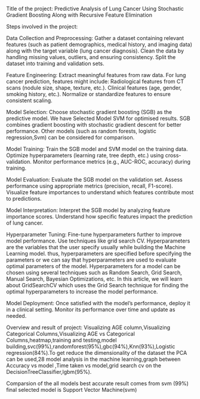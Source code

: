 Title of the project: Predictive Analysis of Lung Cancer Using Stochastic Gradient Boosting Along with Recursive Feature Elimination

Steps involved in the project:

Data Collection and Preprocessing: Gather a dataset containing relevant features (such as patient demographics, medical history, and imaging data) along with the target variable (lung cancer diagnosis). Clean the data by handling missing values, outliers, and ensuring consistency. Split the dataset into training and validation sets.

Feature Engineering: Extract meaningful features from raw data. For lung cancer prediction, features might include: Radiological features from CT scans (nodule size, shape, texture, etc.). Clinical features (age, gender, smoking history, etc.). Normalize or standardize features to ensure consistent scaling.

Model Selection: Choose stochastic gradient boosting (SGB) as the predictive model. We have Selected Model SVM for optimised results. SGB combines gradient boosting with stochastic gradient descent for better performance. Other models (such as random forests, logistic regression,Svm) can be considered for comparison.

Model Training: Train the SGB model and SVM model on the training data. Optimize hyperparameters (learning rate, tree depth, etc.) using cross-validation. Monitor performance metrics (e.g., AUC-ROC, accuracy) during training.

Model Evaluation: Evaluate the SGB model on the validation set. Assess performance using appropriate metrics (precision, recall, F1-score). Visualize feature importances to understand which features contribute most to predictions.

Model Interpretation: Interpret the SGB model by analyzing feature importance scores. Understand how specific features impact the prediction of lung cancer.

Hyperparameter Tuning: Fine-tune hyperparameters further to improve model performance. Use techniques like grid search CV. Hyperparameters are the variables that the user specify usually while building the Machine Learning model. thus, hyperparameters are specified before specifying the parameters or we can say that hyperparameters are used to evaluate optimal parameters of the model. Hyperparameters for a model can be chosen using several techniques such as Random Search, Grid Search, Manual Search, Bayesian Optimizations, etc. In this article, we will learn about GridSearchCV which uses the Grid Search technique for finding the optimal hyperparameters to increase the model performance.

Model Deployment: Once satisfied with the model’s performance, deploy it in a clinical setting. Monitor its performance over time and update as needed.

Overview and result of project: Visualizing AGE column,Visualizing Categorical Columns,Visualizing AGE vs Categorical Columns,heatmap,training and testing,model building,svc(99%),randomforest(95%),gbc(94%),Knn(93%),Logistic regression(84%).To get reduce the dimensionality of the dataset the PCA can be used,28 model analysis in the machine learning,graph between Accuracy vs model ,Time taken vs model,grid search cv on the DecisionTreeClassifier,lgbm(95%).

Comparsion of the all models best accurate result comes from svm (99%) final selected model is Support Vector Machine(svm)
